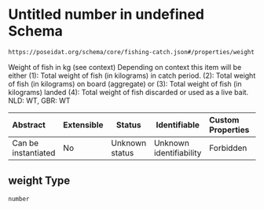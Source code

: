 # Untitled number in undefined Schema

```txt
https://poseidat.org/schema/core/fishing-catch.json#/properties/weight
```

Weight of fish in kg (see context) Depending on context this item will be either (1): Total weight of fish (in kilograms) in catch period. (2): Total weight of fish (in kilograms) on board (aggregate) or (3): Total weight of fish (in kilograms) landed (4): Total weight of fish discarded or used as a live bait. NLD: WT, GBR: WT


| Abstract            | Extensible | Status         | Identifiable            | Custom Properties | Additional Properties | Access Restrictions | Defined In                                                                     |
| :------------------ | ---------- | -------------- | ----------------------- | :---------------- | --------------------- | ------------------- | ------------------------------------------------------------------------------ |
| Can be instantiated | No         | Unknown status | Unknown identifiability | Forbidden         | Allowed               | none                | [fishing-catch.json\*](schemas/core/fishing-catch.json "open original schema") |

## weight Type

`number`
